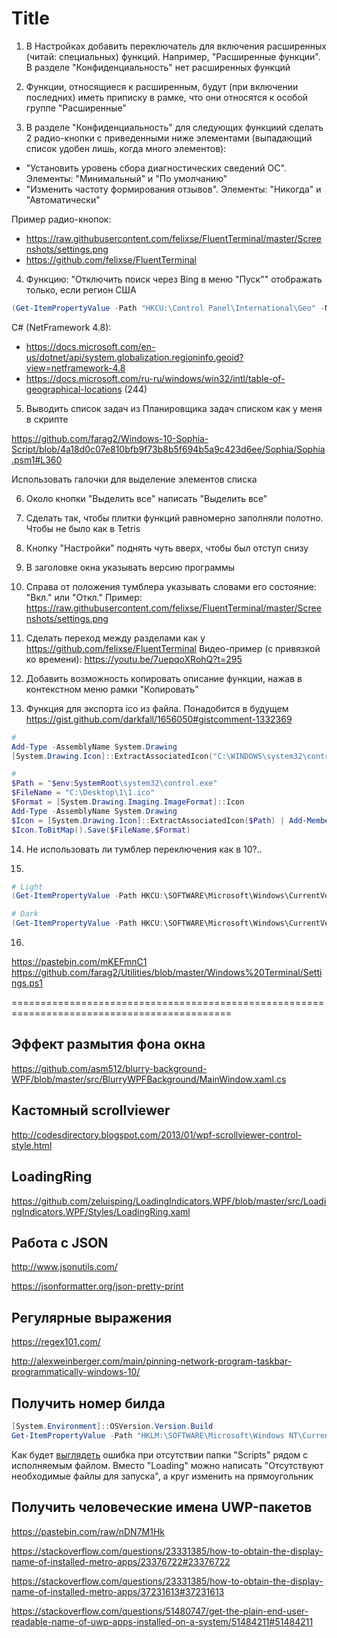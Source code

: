 # Title

1. В Настройках добавить переключатель для включения расширенных (читай: специальных) функций. Например, "Расширенные функции". В разделе "Конфиденциальность" нет расширенных функций

2. Функции, относящиеся к расширенным, будут (при включении последних) иметь приписку в рамке, что они относятся к особой группе "Расширенные"

3. В разделе "Конфиденциальность" для следующих функциий сделать 2 радио-кнопки с приведенными ниже элементами (выпадающий список удобен лишь, когда много элементов):

* "Установить уровень сбора диагностических сведений ОС". Элементы: "Минимальный" и "По умолчанию"
* "Изменить частоту формирования отзывов". Элементы: "Никогда" и "Автоматически"

Пример радио-кнопок:

* <https://raw.githubusercontent.com/felixse/FluentTerminal/master/Screenshots/settings.png>
* <https://github.com/felixse/FluentTerminal>

4. Функцию: "Отключить поиск через Bing в меню "Пуск"" отображать только, если регион США

```powershell
(Get-ItemPropertyValue -Path "HKCU:\Control Panel\International\Geo" -Name Nation) -eq 244
```

C# (NetFramework 4.8):

* <https://docs.microsoft.com/en-us/dotnet/api/system.globalization.regioninfo.geoid?view=netframework-4.8>
* <https://docs.microsoft.com/ru-ru/windows/win32/intl/table-of-geographical-locations> (244)

5. Выводить список задач из Планировщика задач списком как у меня в скрипте

<https://github.com/farag2/Windows-10-Sophia-Script/blob/4a18d0c07e810bfb9f73b8b5f694b5a9c423d6ee/Sophia/Sophia.psm1#L360>

Использовать галочки для выделение элементов списка

6. Около кнопки "Выделить все" написать "Выделить все"

7. Сделать так, чтобы плитки функций равномерно заполняли полотно. Чтобы не было как в Tetris

8. Кнопку "Настройки" поднять чуть вверх, чтобы был отступ снизу

9. В заголовке окна указывать версию программы

10. Справа от положения тумблера указывать словами его состояние: "Вкл." или "Откл."
Пример: <https://raw.githubusercontent.com/felixse/FluentTerminal/master/Screenshots/settings.png>

11. Сделать переход между разделами как у <https://github.com/felixse/FluentTerminal>
Видео-пример (с привязкой ко времени): <https://youtu.be/7uepqoXRohQ?t=295>

12. Добавить возможность копировать описание функции, нажав в контекстном меню рамки "Копировать"

13. Функция для экспорта ico из файла. Понадобится в будущем
<https://gist.github.com/darkfall/1656050#gistcomment-1332369>

```powershell
#
Add-Type -AssemblyName System.Drawing
[System.Drawing.Icon]::ExtractAssociatedIcon("C:\WINDOWS\system32\control.exe").ToBitmap().Save("C:\Desktop\1\1.ico")

#
$Path = "$env:SystemRoot\system32\control.exe"
$FileName = "C:\Desktop\1\1.ico"
$Format = [System.Drawing.Imaging.ImageFormat]::Icon
Add-Type -AssemblyName System.Drawing
$Icon = [System.Drawing.Icon]::ExtractAssociatedIcon($Path) | Add-Member -MemberType NoteProperty -Name FullName -Value $Path -PassThru
$Icon.ToBitMap().Save($FileName,$Format)
```

14. Не использовать ли тумблер переключения как в 10?..

15.

```powershell
# Light
(Get-ItemPropertyValue -Path HKCU:\SOFTWARE\Microsoft\Windows\CurrentVersion\Themes\Personalize -Name AppsUseLightTheme) -eq 1

# Dark
(Get-ItemPropertyValue -Path HKCU:\SOFTWARE\Microsoft\Windows\CurrentVersion\Themes\Personalize -Name AppsUseLightTheme) -eq 0
```

16.

<https://pastebin.com/mKEFmnC1>
<https://github.com/farag2/Utilities/blob/master/Windows%20Terminal/Settings.ps1>

============================================================================================

## Эффект размытия фона окна

<https://github.com/asm512/blurry-background-WPF/blob/master/src/BlurryWPFBackground/MainWindow.xaml.cs>

## Кастомный scrollviewer

<http://codesdirectory.blogspot.com/2013/01/wpf-scrollviewer-control-style.html>

## LoadingRing

<https://github.com/zeluisping/LoadingIndicators.WPF/blob/master/src/LoadingIndicators.WPF/Styles/LoadingRing.xaml>

## Работа с JSON

<http://www.jsonutils.com/>

<https://jsonformatter.org/json-pretty-print>

## Регулярные выражения

<https://regex101.com/>

<http://alexweinberger.com/main/pinning-network-program-taskbar-programmatically-windows-10/>

## Получить номер билда

```powershell
[System.Environment]::OSVersion.Version.Build
Get-ItemPropertyValue -Path "HKLM:\SOFTWARE\Microsoft\Windows NT\CurrentVersion" -Name CurrentBuild
```

Как будет [выглядеть](https://app.zeplin.io/project/5ee37e184f5880b7453b9ea8/screen/5ee3a8c1560275b83f11a13a) ошибка при отсутствии папки "Scripts" рядом с исполняемым файлом. Вместо "Loading" можно написать "Отсутствуют необходимые файлы для запуска", а круг изменить на прямоугольник

## Получить человеческие имена UWP-пакетов

<https://pastebin.com/raw/nDN7M1Hk>

<https://stackoverflow.com/questions/23331385/how-to-obtain-the-display-name-of-installed-metro-apps/23376722#23376722>

<https://stackoverflow.com/questions/23331385/how-to-obtain-the-display-name-of-installed-metro-apps/37231613#37231613>

<https://stackoverflow.com/questions/51480747/get-the-plain-end-user-readable-name-of-uwp-apps-installed-on-a-system/51484211#51484211>
